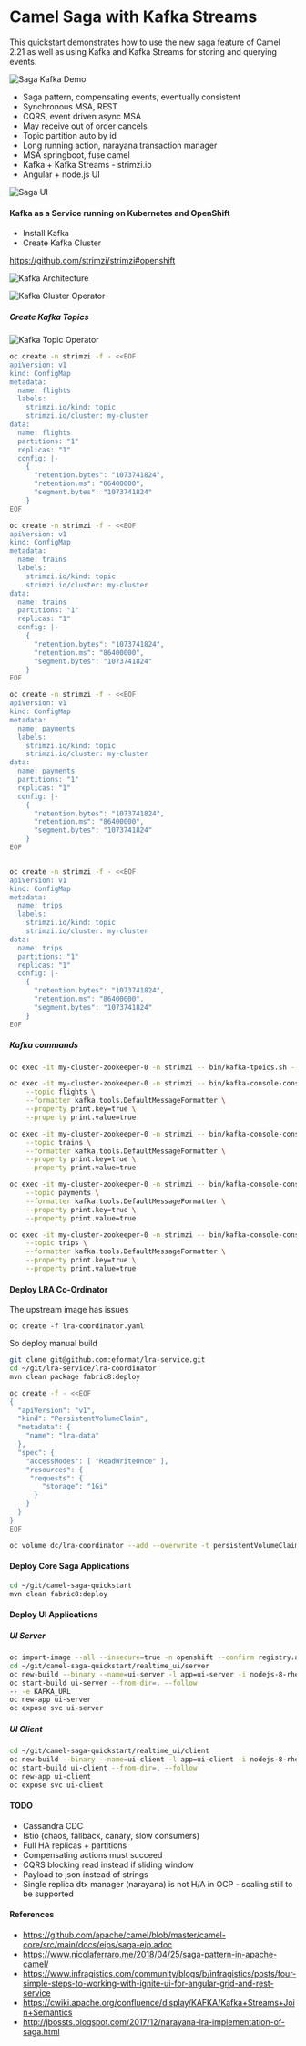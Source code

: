 # Camel Saga with Kafka Streams

This quickstart demonstrates how to use the new saga feature of Camel 2.21 as well as using Kafka and Kafka Streams for storing and querying events.

![Saga Kafka Demo](saga-kafka-demo.png)

- Saga pattern, compensating events, eventually consistent
- Synchronous MSA, REST
- CQRS, event driven async MSA
- May receive out of order cancels
- Topic partition auto by id
- Long running action, narayana transaction manager
- MSA springboot, fuse camel
- Kafka + Kafka Streams - strimzi.io
- Angular + node.js UI

![Saga UI](saga-ui.png)

#### Kafka as a Service running on Kubernetes and OpenShift

- Install Kafka
- Create Kafka Cluster

https://github.com/strimzi/strimzi#openshift

![Kafka Architecture](kafka-uml.png)

![Kafka Cluster Operator](cluster_operator.png)

##### Create Kafka Topics

![Kafka Topic Operator](topic_operator.png)

```bash
oc create -n strimzi -f - <<EOF
apiVersion: v1
kind: ConfigMap
metadata:
  name: flights
  labels:
    strimzi.io/kind: topic
    strimzi.io/cluster: my-cluster
data:
  name: flights
  partitions: "1"
  replicas: "1"
  config: |-
    {
      "retention.bytes": "1073741824",
      "retention.ms": "86400000",
      "segment.bytes": "1073741824"
    }
EOF

oc create -n strimzi -f - <<EOF
apiVersion: v1
kind: ConfigMap
metadata:
  name: trains
  labels:
    strimzi.io/kind: topic
    strimzi.io/cluster: my-cluster
data:
  name: trains
  partitions: "1"
  replicas: "1"
  config: |-
    {
      "retention.bytes": "1073741824",
      "retention.ms": "86400000",
      "segment.bytes": "1073741824"
    }
EOF

oc create -n strimzi -f - <<EOF
apiVersion: v1
kind: ConfigMap
metadata:
  name: payments
  labels:
    strimzi.io/kind: topic
    strimzi.io/cluster: my-cluster
data:
  name: payments
  partitions: "1"
  replicas: "1"
  config: |-
    {
      "retention.bytes": "1073741824",
      "retention.ms": "86400000",
      "segment.bytes": "1073741824"
    }
EOF


oc create -n strimzi -f - <<EOF
apiVersion: v1
kind: ConfigMap
metadata:
  name: trips
  labels:
    strimzi.io/kind: topic
    strimzi.io/cluster: my-cluster
data:
  name: trips
  partitions: "1"
  replicas: "1"
  config: |-
    {
      "retention.bytes": "1073741824",
      "retention.ms": "86400000",
      "segment.bytes": "1073741824"
    }
EOF
```

##### Kafka commands

```bash
oc exec -it my-cluster-zookeeper-0 -n strimzi -- bin/kafka-tpoics.sh --list --bootstrap-server=my-cluster-kafka-bootstrap:9092

oc exec -it my-cluster-zookeeper-0 -n strimzi -- bin/kafka-console-consumer.sh --bootstrap-server=my-cluster-kafka-bootstrap:9092 --from-beginning \
    --topic flights \
    --formatter kafka.tools.DefaultMessageFormatter \
    --property print.key=true \
    --property print.value=true 

oc exec -it my-cluster-zookeeper-0 -n strimzi -- bin/kafka-console-consumer.sh --bootstrap-server=my-cluster-kafka-bootstrap:9092 --from-beginning \
    --topic trains \
    --formatter kafka.tools.DefaultMessageFormatter \
    --property print.key=true \
    --property print.value=true 

oc exec -it my-cluster-zookeeper-0 -n strimzi -- bin/kafka-console-consumer.sh --bootstrap-server=my-cluster-kafka-bootstrap:9092 --from-beginning \
    --topic payments \
    --formatter kafka.tools.DefaultMessageFormatter \
    --property print.key=true \
    --property print.value=true

oc exec -it my-cluster-zookeeper-0 -n strimzi -- bin/kafka-console-consumer.sh --bootstrap-server=my-cluster-kafka-bootstrap:9092 --from-beginning \
    --topic trips \
    --formatter kafka.tools.DefaultMessageFormatter \
    --property print.key=true \
    --property print.value=true 
```

#### Deploy LRA Co-Ordinator

The upstream image has issues

```
oc create -f lra-coordinator.yaml
```

So deploy manual build

```bash
git clone git@github.com:eformat/lra-service.git
cd ~/git/lra-service/lra-coordinator
mvn clean package fabric8:deploy
```

```bash
oc create -f - <<EOF
{
  "apiVersion": "v1",
  "kind": "PersistentVolumeClaim",
  "metadata": {
    "name": "lra-data"
  },
  "spec": {
    "accessModes": [ "ReadWriteOnce" ],
    "resources": {
     "requests": {
        "storage": "1Gi"
      }
    }
  }
}
EOF
```

```bash
oc volume dc/lra-coordinator --add --overwrite -t persistentVolumeClaim --claim-name=lra-data --name=lra-data --mount-path=/deployments/data
```

#### Deploy Core Saga Applications

```bash
cd ~/git/camel-saga-quickstart
mvn clean fabric8:deploy
```

#### Deploy UI Applications

##### UI Server

```bash
oc import-image --all --insecure=true -n openshift --confirm registry.access.redhat.com/rhscl/nodejs-8-rhel7
cd ~/git/camel-saga-quickstart/realtime_ui/server
oc new-build --binary --name=ui-server -l app=ui-server -i nodejs-8-rhel7
oc start-build ui-server --from-dir=. --follow
-- -e KAFKA_URL
oc new-app ui-server
oc expose svc ui-server

```

##### UI Client

```bash
cd ~/git/camel-saga-quickstart/realtime_ui/client
oc new-build --binary --name=ui-client -l app=ui-client -i nodejs-8-rhel7
oc start-build ui-client --from-dir=. --follow
oc new-app ui-client
oc expose svc ui-client
```

#### TODO

- Cassandra CDC
- Istio (chaos, fallback, canary, slow consumers)
- Full HA replicas + partitions
- Compensating actions must succeed
- CQRS blocking read instead if sliding window
- Payload to json instead of strings
- Single replica dtx manager (narayana) is not H/A in OCP - scaling still to be supported


#### References

- https://github.com/apache/camel/blob/master/camel-core/src/main/docs/eips/saga-eip.adoc
- https://www.nicolaferraro.me/2018/04/25/saga-pattern-in-apache-camel/
- https://www.infragistics.com/community/blogs/b/infragistics/posts/four-simple-steps-to-working-with-ignite-ui-for-angular-grid-and-rest-service
- https://cwiki.apache.org/confluence/display/KAFKA/Kafka+Streams+Join+Semantics
- http://jbossts.blogspot.com/2017/12/narayana-lra-implementation-of-saga.html
